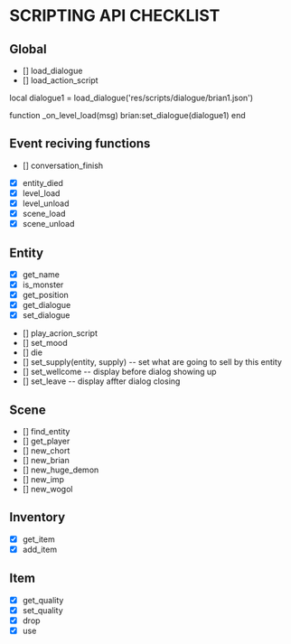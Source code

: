 # SCRIPTING API CHECKLIST

## Global
- [] load_dialogue
- [] load_action_script

local dialogue1 = load_dialogue('res/scripts/dialogue/brian1.json')

function \_on_level_load(msg)
  brian:set_dialogue(dialogue1)
end

## Event reciving functions
- [] conversation_finish
- [x] entity_died
- [x] level_load
- [x] level_unload
- [x] scene_load
- [x] scene_unload

## Entity
- [x] get_name
- [x] is_monster
- [x] get_position
- [x] get_dialogue
- [x] set_dialogue
- [] play_acrion_script
- [] set_mood
- [] die
- [] set_supply(entity, supply) -- set what are going to sell by this entity
- [] set_wellcome -- display before dialog showing up
- [] set_leave -- display affter dialog closing


## Scene
- [] find_entity
- [] get_player
- [] new_chort
- [] new_brian
- [] new_huge_demon
- [] new_imp
- [] new_wogol

## Inventory
- [x] get_item
- [x] add_item

## Item
- [x] get_quality
- [x] set_quality
- [x] drop
- [x] use
